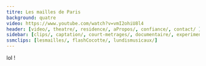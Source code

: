 ```yaml
---
titre: Les mailles de Paris
background: quatre
video: https://www.youtube.com/watch?v=vmI2ohiU8l4
header: [video/, theatre/, residence/, aPropos/, confiance/, contact/ ]
sidebar: [clips/, captation/, court-metrages/, documentaire/, experimental/, trailer/, ssmclips]
ssmclips: [lesmailles/, flashCocotte/, lundismusicaux/]
---
```


lol !